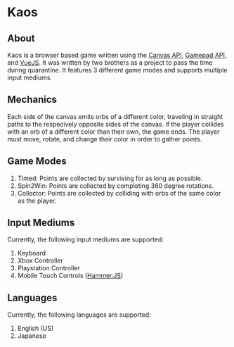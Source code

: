 # Kaos

## About
Kaos is a browser based game written using the
[Canvas API](https://developer.mozilla.org/en-US/docs/Web/API/Canvas_API),
[Gamepad API](https://developer.mozilla.org/en-US/docs/Web/API/Gamepad_API/Using_the_Gamepad_API),
and [VueJS](https://vuejs.org/). It was written by two brothers as a project to
pass the time during quarantine. It features 3 different game modes and supports
multiple input mediums.

## Mechanics
Each side of the canvas emits orbs of a different color, traveling in straight
paths to the respecively opposite sides of the canvas. If the player collides
with an orb of a different color than their own, the game ends. The player must
move, rotate, and change their color in order to gather points.

## Game Modes
1. Timed: Points are collected by surviving for as long as possible.
2. Spin2Win: Points are collected by completing 360 degree rotations.
3. Collector: Points are collected by colliding with orbs of the same color as
the player.

## Input Mediums
Currently, the following input mediums are supported:

1. Keyboard
2. Xbox Controller
3. Playstation Controller
4. Mobile Touch Controls ([Hammer.JS](https://hammerjs.github.io/))

## Languages
Currently, the following languages are supported:

1. English (US)
2. Japanese
